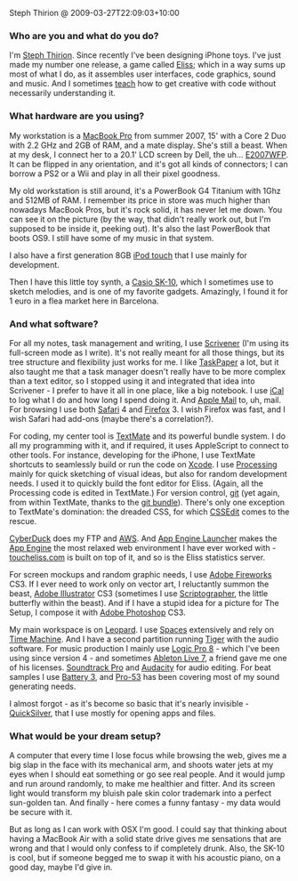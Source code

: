 Steph Thirion @ 2009-03-27T22:09:03+10:00

### Who are you and what do you do?

I'm [Steph Thirion](http://trsp.net "Steph's website."). Since recently I've been designing iPhone toys. I've just made my number one release, a game called [Eliss][]; which in a way sums up most of what I do, as it assembles user interfaces, code graphics, sound and music. And I sometimes [teach](http://www.trsp.net/teaching/gamemod/) how to get creative with code without necessarily understanding it.

### What hardware are you using?

My workstation is a [MacBook Pro][macbook-pro] from summer 2007, 15' with a Core 2 Duo with 2.2 GHz and 2GB of RAM, and a mate display. She's still a beast. When at my desk, I connect her to a 20.1' LCD screen by Dell, the uh... [E2007WFP][]. It can be flipped in any orientation, and it's got all kinds of connectors; I can borrow a PS2 or a Wii and play in all their pixel goodness.

My old workstation is still around, it's a PowerBook G4 Titanium with 1Ghz and 512MB of RAM. I remember its price in store was much higher than nowadays MacBook Pros, but it's rock solid, it has never let me down. You can see it on the picture (by the way, that didn't really work out, but I'm supposed to be inside it, peeking out). It's also the last PowerBook that boots OS9. I still have some of my music in that system.

I also have a first generation 8GB [iPod touch][ipod-touch] that I use mainly for development.

Then I have this little toy synth, a [Casio SK-10][sk-10], which I sometimes use to sketch melodies, and is one of my favorite gadgets. Amazingly, I found it for 1 euro in a flea market here in Barcelona.

### And what software?

For all my notes, task management and writing, I use [Scrivener][] (I'm using its full-screen mode as I write). It's not really meant for all those things, but its tree structure and flexibility just works for me. I like [TaskPaper][] a lot, but it also taught me that a task manager doesn't really have to be more complex than a text editor, so I stopped using it and integrated that idea into Scrivener - I prefer to have it all in one place, like a big notebook. I use [iCal][] to log what I do and how long I spend doing it. And [Apple Mail][mail] to, uh, mail. For browsing I use both [Safari][] 4 and [Firefox][] 3. I wish Firefox was fast, and I wish Safari had add-ons (maybe there's a correlation?).

For coding, my center tool is [TextMate][] and its powerful bundle system. I do all my programming with it, and if required, it uses AppleScript to connect to other tools. For instance, developing for the iPhone, I use TextMate shortcuts to seamlessly build or run the code on [Xcode][]. I use [Processing][] mainly for quick sketching of visual ideas, but also for random development needs. I used it to quickly build the font editor for Eliss. (Again, all the Processing code is edited in TextMate.) For version control, [git][] (yet again, from within TextMate, thanks to the [git bundle][tm-git-bundle]). There's only one exception to TextMate's domination: the dreaded CSS, for which [CSSEdit][] comes to the rescue.

[CyberDuck][] does my FTP and [AWS][s3]. And [App Engine Launcher][app-engine-launcher] makes the [App Engine][app-engine] the most relaxed web environment I have ever worked with - [toucheliss.com](http://www.toucheliss.com "The website for Eliss.") is built on top of it, and so is the Eliss statistics server.

For screen mockups and random graphic needs, I use [Adobe Fireworks][fireworks] CS3. If I ever need to work only on vector art, I reluctantly summon the beast, [Adobe Illustrator][illustrator] CS3 (sometimes I use [Scriptographer][], the little butterfly within the beast). And if I have a stupid idea for a picture for The Setup, I compose it with [Adobe Photoshop][photoshop] CS3.

My main workspace is on [Leopard][]. I use [Spaces][] extensively and rely on [Time Machine][time-machine]. And I have a second partition running [Tiger][] with the audio software. For music production I mainly use [Logic Pro 8][logic-pro] - which I've been using since version 4 - and sometimes [Ableton Live 7][live], a friend gave me one of his licenses. [Soundtrack Pro][soundtrack-pro] and [Audacity][] for audio editing. For beat samples I use [Battery 3][battery-3], and [Pro-53][] has been covering most of my sound generating needs.

I almost forgot - as it's become so basic that it's nearly invisible - [QuickSilver][], that I use mostly for opening apps and files.

### What would be your dream setup?

A computer that every time I lose focus while browsing the web, gives me a big slap in the face with its mechanical arm, and shoots water jets at my eyes when I should eat something or go see real people. And it would jump and run around randomly, to make me healthier and fitter. And its screen light would transform my bluish pale skin color trademark into a perfect sun-golden tan. And finally - here comes a funny fantasy - my data would be secure with it.

But as long as I can work with OSX I'm good. I could say that thinking about having a MacBook Air with a solid state drive gives me sensations that are wrong and that I would only confess to if completely drunk. Also, the SK-10 is cool, but if someone begged me to swap it with his acoustic piano, on a good day, maybe I'd give in.

[eliss]: http://toucheliss.com/ "A clever little game for the iPhone."
[macbook-pro]: http://www.apple.com/macbookpro/ "The popular Intel-based Mac laptop."
[e2007wfp]: http://dell.com/content/products/productdetails.aspx/monitor_2007wfp?c=au&amp;l=en&amp;s=bsd&amp;cs=aubsd1 "A 20&quot; LCD screen with USB ports."
[ipod-touch]: http://www.apple.com/ipodtouch/ "It's like an iPhone, without the phone bit."
[sk-10]: http://www.casiosk1.com/sk10.cfm "A toy music keyboards."
[scrivener]: http://literatureandlatte.com/scrivener.html "A Mac text editor aimed at writers."
[taskpaper]: http://hogbaysoftware.com/products/taskpaper "A simple task/to do list application for the Mac."
[ical]: http://www.apple.com/macosx/features/300.html#ical "Calendaring software included with Mac OS X."
[mail]: http://www.apple.com/macosx/features/mail.html "The default Mac OS X mail client."
[safari]: http://www.apple.com/safari/ "A fast web browser."
[firefox]: http://mozilla.com/firefox/ "The very popular open source web browser."
[textmate]: http://macromates.com/ "A very popular text editor for the Mac."
[xcode]: http://developer.apple.com/technology/tools.html "An IDE for Mac developers."
[processing]: http://processing.org/ "A programming language/environment."
[git]: http://git-scm.com/ "A version control system."
[tm-git-bundle]: http://gitorious.org/projects/git-tmbundle "A bundle for TextMate to add Git support."
[cssedit]: http://macrabbit.com/cssedit/ "A stylesheet editor for the Mac."
[cyberduck]: http://cyberduck.ch/ "An FTP/SFTP client for the Mac."
[s3]: http://aws.amazon.com/s3/ "Cloud-based Internet storage magic."
[app-engine-launcher]: http://code.google.com/appengine/downloads.html "An SDK/launcher for the App Engine, for the Mac."
[app-engine]: http://code.google.com/appengine/ "Hosting for web applications."
[fireworks]: http://adobe.com/products/fireworks/ "A graphics and work tool for the Mac."
[illustrator]: http://adobe.com/products/illustrator/ "A popular vector graphics editor."
[scriptographer]: http://scriptographer.com/ "A plugin for Illustrator to add support for Javascript scripting."
[photoshop]: http://adobe.com/products/photoshop/ "The infamous graphic editor."
[leopard]: http://www.apple.com/macosx/ "Version 10.5 of the operating system for the Mac."
[spaces]: http://www.apple.com/macosx/features/spaces.html "Virtual desktop software included with Leopard."
[time-machine]: http://www.apple.com/macosx/features/timemachine.html "Backup software for the masses, included with Mac OS X 10.5."
[tiger]: http://www.apple.com/support/tiger/ "Version 10.4 of the operating system for the Mac."
[logic-pro]: http://www.apple.com/logicstudio/logicpro/ "A professional audio application for the Mac."
[live]: http://ableton.com/live/ "Musical creation software."
[soundtrack-pro]: http://www.apple.com/logicstudio/soundtrackpro "A Mac audio editor tailored for movies."
[audacity]: http://audacity.sourceforge.net/ "An open-source, cross-platform audio editor."
[battery-3]: http://www.native-instruments.com/index.php?id=battery3 "A drum and percussion sampler."
[pro-53]: http://www.native-instruments.com/index.php?id=pro53 "Virtual synthesizer software."
[quicksilver]: http://code.google.com/p/blacktree-alchemy/ "The ultimate data manipulator/launcher for the Mac."
